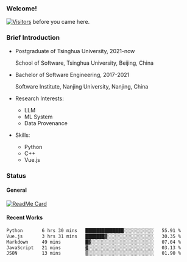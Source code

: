 ### Welcome!

[![Visitors](https://visitor-badge.laobi.icu/badge?page_id=HermitSun.HermitSun)]() before you came here.

### Brief Introduction

- Postgraduate of Tsinghua University, 2021-now
  
  School of Software, Tsinghua University, Beijing, China

- Bachelor of Software Engineering, 2017-2021
  
  Software Institute, Nanjing University, Nanjing, China

- Research Interests:
  - LLM
  - ML System
  - Data Provenance

- Skills:
  - Python
  - C++
  - Vue.js

### Status

#### General

[![ReadMe Card](https://github-readme-stats.hermitsun.vercel.app/api?username=HermitSun&count_private=true&show_icons=true)]()

#### Recent Works

<!--START_SECTION:waka-->

```txt
Python       6 hrs 30 mins   ██████████████░░░░░░░░░░░   55.91 %
Vue.js       3 hrs 31 mins   ███████▓░░░░░░░░░░░░░░░░░   30.35 %
Markdown     49 mins         █▓░░░░░░░░░░░░░░░░░░░░░░░   07.04 %
JavaScript   21 mins         ▓░░░░░░░░░░░░░░░░░░░░░░░░   03.13 %
JSON         13 mins         ▒░░░░░░░░░░░░░░░░░░░░░░░░   01.90 %
```

<!--END_SECTION:waka-->
